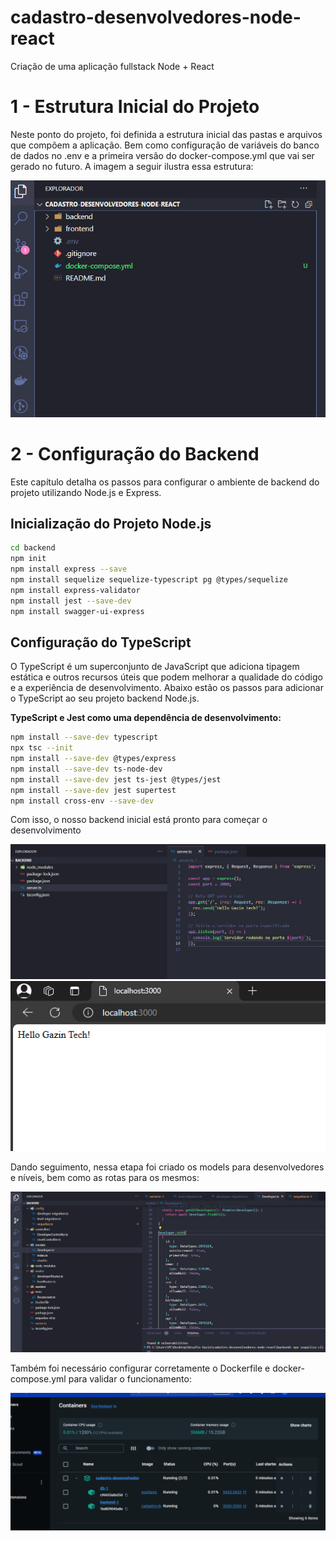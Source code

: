 # cadastro-desenvolvedores-node-react
Criação de uma aplicação fullstack Node + React

# 1 - Estrutura Inicial do Projeto

Neste ponto do projeto, foi definida a estrutura inicial das pastas e arquivos que compõem a aplicação. Bem como configuração de variáveis do banco de dados no .env e a primeira versão do docker-compose.yml que vai ser gerado no futuro. A imagem a seguir ilustra essa estrutura:

![Estrutura Inicial](passos/estrutura-inicial.png)

# 2 - Configuração do Backend

Este capítulo detalha os passos para configurar o ambiente de backend do projeto utilizando Node.js e Express.

## Inicialização do Projeto Node.js
   ```bash
   cd backend
   npm init
   npm install express --save
   npm install sequelize sequelize-typescript pg @types/sequelize
   npm install express-validator
   npm install jest --save-dev
   npm install swagger-ui-express
  ```
## Configuração do TypeScript

O TypeScript é um superconjunto de JavaScript que adiciona tipagem estática e outros recursos úteis que podem melhorar a qualidade do código e a experiência de desenvolvimento. Abaixo estão os passos para adicionar o TypeScript ao seu projeto backend Node.js.

**TypeScript e Jest como uma dependência de desenvolvimento:**
   ```bash
   npm install --save-dev typescript
   npx tsc --init
   npm install --save-dev @types/express
   npm install --save-dev ts-node-dev
   npm install --save-dev jest ts-jest @types/jest
   npm install --save-dev jest supertest
   npm install cross-env --save-dev
   ```
Com isso, o nosso backend inicial está pronto para começar o desenvolvimento

![Estrutura Backend](passos/configurando-arquivos-back.png)
![Serviço](passos/subindo-servidor.png)

Dando seguimento, nessa etapa foi criado os models para desenvolvedores e níveis, bem como as rotas para os mesmos:

![Estrutura Backend 2](passos/criando-pastas-models-sequelize.png)

Também foi necessário configurar corretamente o Dockerfile e docker-compose.yml para validar o funcionamento:

![Docker no Backend](passos/dockercompose.png)

